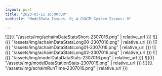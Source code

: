 ```yaml
---
layout: post
title: "2023-03-11 16:00:00"
subtitle: "ModelData Issues: 0; A-CHAIM System Issues: 0"

---
```


![]({{ "/assets/img/achaimDataStatsShort-2307016.png" | relative_url }})
![]({{ "/assets/img/achaimDataStatsLong00-2307016.png" | relative_url }})
![]({{ "/assets/img/achaimDataStatsLong01-2307016.png" | relative_url }})
![]({{ "/assets/img/achaimDataStatsLong02-2307016.png" | relative_url }})
![]({{ "/assets/img/modelDataDataStats-2307016.png" | relative_url }})
![]({{ "/assets/img/modelDataStationStats-2307016.png" | relative_url }})
![]({{ "/assets/img/achaimRunTime-2307016.png" | relative_url }})



